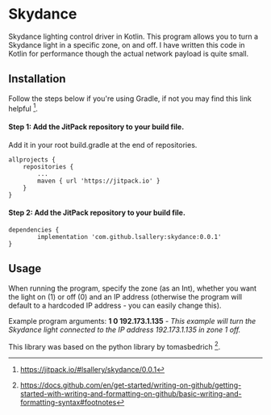 # Skydance
Skydance lighting control driver in Kotlin.
This program allows you to turn a Skydance light in a specific zone, on and off. I have written this code in Kotlin for performance though the actual network payload is quite small.
## Installation
Follow the steps below if you're using Gradle, if not you may find this link helpful [^1].

#### Step 1: Add the JitPack repository to your build file.
Add it in your root build.gradle at the end of repositories.

	allprojects {
		repositories {
			...
			maven { url 'https://jitpack.io' }
		}
	}
    
#### Step 2: Add the JitPack repository to your build file.

    dependencies {
	        implementation 'com.github.lsallery:skydance:0.0.1'
	}
    
## Usage

When running the program, specify the zone (as an Int), whether you want the light on (1) or off (0) and an IP address (otherwise the program will default to a hardcoded IP address - you can easily change this).

Example program arguments: **1 0 192.173.1.135** - _This example will turn the Skydance light connected to the IP address 192.173.1.135 in zone 1 off._

This library was based on the python library by tomasbedrich [^2].

[^1]: https://jitpack.io/#lsallery/skydance/0.0.1
[^2]: https://docs.github.com/en/get-started/writing-on-github/getting-started-with-writing-and-formatting-on-github/basic-writing-and-formatting-syntax#footnotes
